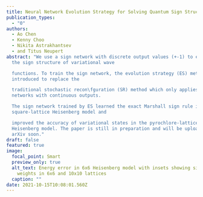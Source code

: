 ```yaml
---
title: Neural Network Evolution Strategy for Solving Quantum Sign Structures
publication_types:
  - "0"
authors:
  - Ao Chen
  - Kenny Choo
  - Nikita Astrakhantsev
  - and Titus Neupert
abstract: "We use a sign network with discrete output values (+-1) to express
  the sign structure of variational wave

  functions. To train the sign network, the evolution strategy (ES) method was
  introduced to replace the

  traditional stochastic recon\fguration (SR) method which only applies to
  networks with continuous outputs.

  The sign network trained by ES learned the exact Marshall sign rule in the
  square-lattice Heisenberg model and

  improved the accuracy of variational states in the pyrochlore-lattice
  Heisenberg model. The paper is still in preparation and will be uploaded to
  arXiv soon."
draft: false
featured: true
image:
  focal_point: Smart
  preview_only: true
  alt_text: Energy error in 6x6 Heisenberg model with insets showing sign network
    weights in 6x6 and 10x10 lattices
  caption: ""
date: 2021-10-15T10:08:01.560Z
---
```

